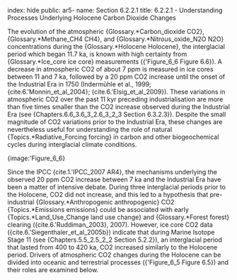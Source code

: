 index: hide
public: ar5-
name: Section 6.2.2.1
title: 6.2.2.1 - Understanding Processes Underlying Holocene Carbon Dioxide Changes

The evolution of the atmospheric {Glossary.*Carbon_dioxide CO2}, {Glossary.*Methane_CH4 CH4}, and {Glossary.*Nitrous_oxide_N2O N2O} concentrations during the {Glossary.*Holocene Holocene}, the interglacial period which began 11.7 ka, is known with high certainty from {Glossary.*Ice_core ice core} measurements ({'Figure_6_6 Figure 6.6}). A decrease in atmospheric CO2 of about 7 ppm is measured in ice cores between 11 and 7 ka, followed by a 20 ppm CO2 increase until the onset of the Industrial Era in 1750 (Indermühle et al., 1999; {cite.6.'Monnin_et_al_2004}; {cite.6.'Elsig_et_al_2009}). These variations in atmospheric CO2 over the past 11 kyr preceding industrialisation are more than five times smaller than the CO2 increase observed during the Industrial Era (see {Chapters.6.6_3.6_3_2.6_3_2_3 Section 6.3.2.3}). Despite the small magnitude of CO2 variations prior to the Industrial Era, these changes are nevertheless useful for understanding the role of natural {Topics.*Radiative_Forcing forcing} in carbon and other biogeochemical cycles during interglacial climate conditions.

{image:'Figure_6_6}

Since the IPCC {cite.1.'IPCC_2007 AR4}, the mechanisms underlying the observed 20 ppm CO2 increase between 7 ka and the Industrial Era have been a matter of intensive debate. During three interglacial periods prior to the Holocene, CO2 did not increase, and this led to a hypothesis that pre-industrial {Glossary.*Anthropogenic anthropogenic} CO2 {Topics.*Emissions emissions} could be associated with early {Topics.*Land_Use_Change land use change} and {Glossary.*Forest forest} clearing ({cite.6.'Ruddiman_2003}, 2007). However, ice core CO2 data ({cite.6.'Siegenthaler_et_al_2005b}) indicate that during Marine Isotope Stage 11 (see {Chapters.5.5_2.5_2_2 Section 5.2.2}), an interglacial period that lasted from 400 to 420 ka, CO2 increased similarly to the Holocene period. Drivers of atmospheric CO2 changes during the Holocene can be divided into oceanic and terrestrial processes ({'Figure_6_5 Figure 6.5}) and their roles are examined below.

